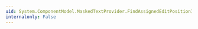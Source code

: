 ```yaml
---
uid: System.ComponentModel.MaskedTextProvider.FindAssignedEditPositionInRange(System.Int32,System.Int32,System.Boolean)
internalonly: False
---
```

